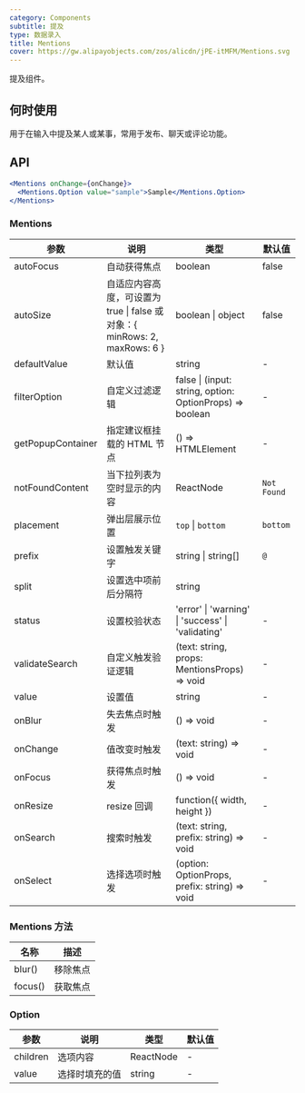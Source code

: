 ```yaml
---
category: Components
subtitle: 提及
type: 数据录入
title: Mentions
cover: https://gw.alipayobjects.com/zos/alicdn/jPE-itMFM/Mentions.svg
---
```


提及组件。

## 何时使用

用于在输入中提及某人或某事，常用于发布、聊天或评论功能。

## API

```jsx
<Mentions onChange={onChange}>
  <Mentions.Option value="sample">Sample</Mentions.Option>
</Mentions>
```

### Mentions

| 参数 | 说明 | 类型 | 默认值 |
| --- | --- | --- | --- |
| autoFocus | 自动获得焦点 | boolean | false |
| autoSize | 自适应内容高度，可设置为 true \| false 或对象：{ minRows: 2, maxRows: 6 } | boolean \| object | false |
| defaultValue | 默认值 | string | - |
| filterOption | 自定义过滤逻辑 | false \| (input: string, option: OptionProps) => boolean | - |
| getPopupContainer | 指定建议框挂载的 HTML 节点 | () => HTMLElement | - |
| notFoundContent | 当下拉列表为空时显示的内容 | ReactNode | `Not Found` |
| placement | 弹出层展示位置 | `top` \| `bottom` | `bottom` |
| prefix | 设置触发关键字 | string \| string\[] | `@` |
| split | 设置选中项前后分隔符 | string | ` ` |
| status | 设置校验状态 | 'error' \| 'warning' \| 'success' \| 'validating' | - |
| validateSearch | 自定义触发验证逻辑 | (text: string, props: MentionsProps) => void | - |
| value | 设置值 | string | - |
| onBlur | 失去焦点时触发 | () => void | - |
| onChange | 值改变时触发 | (text: string) => void | - |
| onFocus | 获得焦点时触发 | () => void | - |
| onResize | resize 回调 | function({ width, height }) | - |
| onSearch | 搜索时触发 | (text: string, prefix: string) => void | - |
| onSelect | 选择选项时触发 | (option: OptionProps, prefix: string) => void | - |

### Mentions 方法

| 名称    | 描述     |
| ------- | -------- |
| blur()  | 移除焦点 |
| focus() | 获取焦点 |

### Option

| 参数     | 说明           | 类型      | 默认值 |
| -------- | -------------- | --------- | ------ |
| children | 选项内容       | ReactNode | -      |
| value    | 选择时填充的值 | string    | -      |
